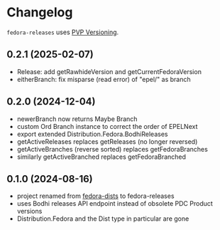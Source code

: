 # Changelog

`fedora-releases` uses [PVP Versioning](https://pvp.haskell.org).

## 0.2.1 (2025-02-07)
- Release: add getRawhideVersion and getCurrentFedoraVersion
- eitherBranch: fix misparse (read error) of "epel/" as branch

## 0.2.0 (2024-12-04)
- newerBranch now returns Maybe Branch
- custom Ord Branch instance to correct the order of EPELNext
- export extended Distribution.Fedora.BodhiReleases
- getActiveReleases replaces getReleases (no longer reversed)
- getActiveBranches (reverse sorted) replaces getFedoraBranches
- similarly getActiveBranched replaces getFedoraBranched

## 0.1.0 (2024-08-16)
- project renamed from [fedora-dists](https://hackage.haskell.org/package/fedora-dists) to fedora-releases
- uses Bodhi releases API endpoint instead of obsolete PDC Product versions
- Distribution.Fedora and the Dist type in particular are gone
